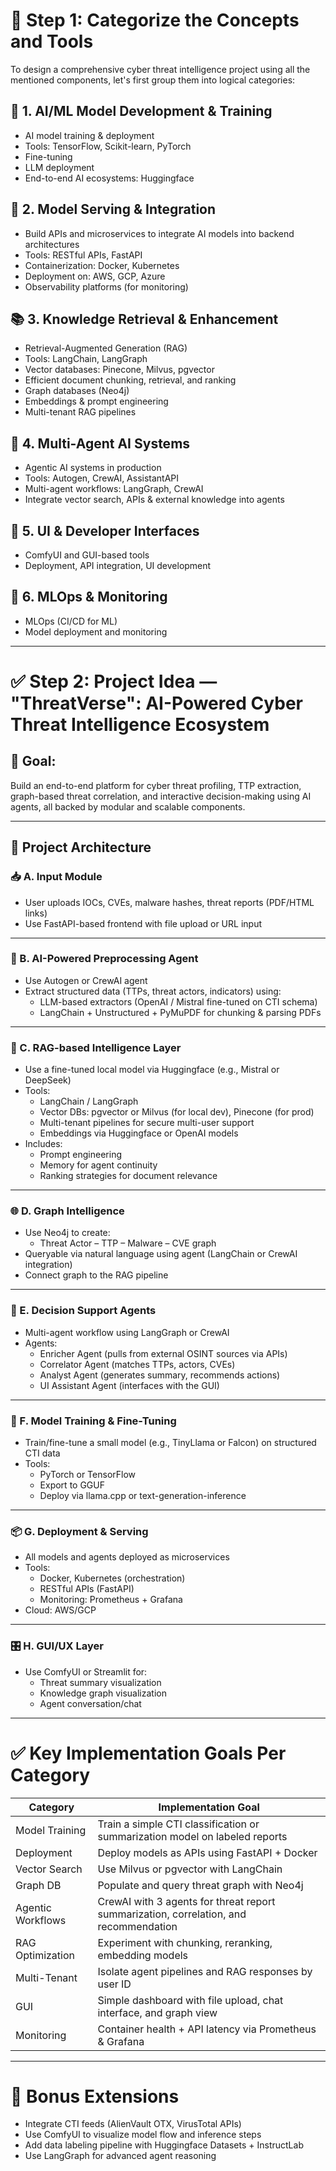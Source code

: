 # 🔧 Step 1: Categorize the Concepts and Tools

To design a comprehensive cyber threat intelligence project using all the mentioned components, let's first group them into logical categories:

## 🧠 1. AI/ML Model Development & Training
- AI model training & deployment  
- Tools: TensorFlow, Scikit-learn, PyTorch  
- Fine-tuning  
- LLM deployment  
- End-to-end AI ecosystems: Huggingface  

## 🧩 2. Model Serving & Integration
- Build APIs and microservices to integrate AI models into backend architectures  
- Tools: RESTful APIs, FastAPI  
- Containerization: Docker, Kubernetes  
- Deployment on: AWS, GCP, Azure  
- Observability platforms (for monitoring)  

## 📚 3. Knowledge Retrieval & Enhancement
- Retrieval-Augmented Generation (RAG)  
- Tools: LangChain, LangGraph  
- Vector databases: Pinecone, Milvus, pgvector  
- Efficient document chunking, retrieval, and ranking  
- Graph databases (Neo4j)  
- Embeddings & prompt engineering  
- Multi-tenant RAG pipelines  

## 🤖 4. Multi-Agent AI Systems
- Agentic AI systems in production  
- Tools: Autogen, CrewAI, AssistantAPI  
- Multi-agent workflows: LangGraph, CrewAI  
- Integrate vector search, APIs & external knowledge into agents  

## 🎨 5. UI & Developer Interfaces
- ComfyUI and GUI-based tools  
- Deployment, API integration, UI development  

## 🔁 6. MLOps & Monitoring
- MLOps (CI/CD for ML)  
- Model deployment and monitoring  

---

# ✅ Step 2: Project Idea — "ThreatVerse": AI-Powered Cyber Threat Intelligence Ecosystem

## 🎯 Goal:
Build an end-to-end platform for cyber threat profiling, TTP extraction, graph-based threat correlation, and interactive decision-making using AI agents, all backed by modular and scalable components.

---

## 🧪 Project Architecture

### 📥 A. Input Module
- User uploads IOCs, CVEs, malware hashes, threat reports (PDF/HTML links)  
- Use FastAPI-based frontend with file upload or URL input  

---

### 🤖 B. AI-Powered Preprocessing Agent
- Use Autogen or CrewAI agent  
- Extract structured data (TTPs, threat actors, indicators) using:  
  - LLM-based extractors (OpenAI / Mistral fine-tuned on CTI schema)  
  - LangChain + Unstructured + PyMuPDF for chunking & parsing PDFs  

---

### 🔎 C. RAG-based Intelligence Layer
- Use a fine-tuned local model via Huggingface (e.g., Mistral or DeepSeek)  
- Tools:
  - LangChain / LangGraph  
  - Vector DBs: pgvector or Milvus (for local dev), Pinecone (for prod)  
  - Multi-tenant pipelines for secure multi-user support  
  - Embeddings via Huggingface or OpenAI models  
- Includes:
  - Prompt engineering  
  - Memory for agent continuity  
  - Ranking strategies for document relevance  

---

### 🌐 D. Graph Intelligence
- Use Neo4j to create:  
  - Threat Actor – TTP – Malware – CVE graph  
- Queryable via natural language using agent (LangChain or CrewAI integration)  
- Connect graph to the RAG pipeline  

---

### 🤖 E. Decision Support Agents
- Multi-agent workflow using LangGraph or CrewAI  
- Agents:
  - Enricher Agent (pulls from external OSINT sources via APIs)  
  - Correlator Agent (matches TTPs, actors, CVEs)  
  - Analyst Agent (generates summary, recommends actions)  
  - UI Assistant Agent (interfaces with the GUI)  

---

### 🚀 F. Model Training & Fine-Tuning
- Train/fine-tune a small model (e.g., TinyLlama or Falcon) on structured CTI data  
- Tools:
  - PyTorch or TensorFlow  
  - Export to GGUF  
  - Deploy via llama.cpp or text-generation-inference  

---

### 📦 G. Deployment & Serving
- All models and agents deployed as microservices  
- Tools:
  - Docker, Kubernetes (orchestration)  
  - RESTful APIs (FastAPI)  
  - Monitoring: Prometheus + Grafana  
- Cloud: AWS/GCP  

---

### 🎛️ H. GUI/UX Layer
- Use ComfyUI or Streamlit for:
  - Threat summary visualization  
  - Knowledge graph visualization  
  - Agent conversation/chat  

---

# ✅ Key Implementation Goals Per Category

| Category         | Implementation Goal                                                       |
|------------------|----------------------------------------------------------------------------|
| Model Training   | Train a simple CTI classification or summarization model on labeled reports|
| Deployment       | Deploy models as APIs using FastAPI + Docker                              |
| Vector Search    | Use Milvus or pgvector with LangChain                                     |
| Graph DB         | Populate and query threat graph with Neo4j                                |
| Agentic Workflows| CrewAI with 3 agents for threat report summarization, correlation, and recommendation |
| RAG Optimization | Experiment with chunking, reranking, embedding models                     |
| Multi-Tenant     | Isolate agent pipelines and RAG responses by user ID                      |
| GUI              | Simple dashboard with file upload, chat interface, and graph view         |
| Monitoring       | Container health + API latency via Prometheus & Grafana                   |

---

# 🔄 Bonus Extensions
- Integrate CTI feeds (AlienVault OTX, VirusTotal APIs)  
- Use ComfyUI to visualize model flow and inference steps  
- Add data labeling pipeline with Huggingface Datasets + InstructLab  
- Use LangGraph for advanced agent reasoning  
